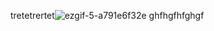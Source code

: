 tretetrertet![ezgif-5-a791e6f32e](https://user-images.githubusercontent.com/102408995/160272689-b03b8925-e3aa-49a2-a16d-517770c51215.gif)
ghfhgfhfghgf

